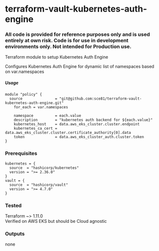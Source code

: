 # terraform-vault-kubernetes-auth-engine
### All code is provided for reference purposes only and is used entirely at own risk. Code is for use in development environments only. Not intended for Production use. 
Terraform module to setup Kubernetes Auth Engine

Configures Kubernetes Auth Engine for dynamic list of namespaces based on var.namespaces

##### Usage

    module "policy" {
      source               = "git@github.com:sce81/terraform-vault-kubernetes-auth-engine.git"
        for_each = var.namespaces

        namespace          = each.value
        description        = "kubernetes auth backend for ${each.value}"
        kubernetes_host    = data.aws_eks_cluster.cluster.endpoint
        kubernetes_ca_cert = data.aws_eks_cluster.cluster.certificate_authority[0].data
        token              = data.aws_eks_cluster_auth.cluster.token
    }

### Prerequisites

    kubernetes = {
      source  = "hashicorp/kubernetes"
      version = ">= 2.36.0"
    }
    vault = {
      source  = "hashicorp/vault"
      version = ">= 4.7.0"
    }
  

### Tested

Terraform ~> 1.11.0\
Verified on AWS EKS but should be Cloud agnostic

### Outputs

   none

